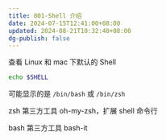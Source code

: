 ```yaml
---
title: 001-Shell 介绍
date: 2024-07-15T12:41:00+08:00
updated: 2024-08-21T10:32:40+08:00
dg-publish: false
---
```


查看 Linux 和 mac 下默认的 Shell

```sh
echo $SHELL
```

可能显示的是 `/bin/bash` 或 `/bin/zsh`

zsh 第三方工具 oh-my-zsh，扩展 shell 命令行

bash 第三方工具 bash-it
